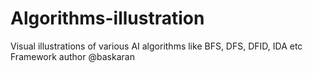 # Algorithms-illustration
Visual illustrations of various AI algorithms like BFS, DFS, DFID, IDA etc
Framework author @baskaran
